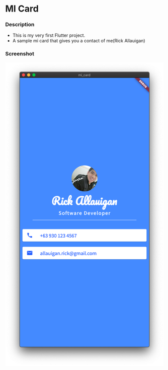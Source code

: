 # MI Card

### Description

- This is my very first Flutter project.
- A sample mi card that gives you a contact of me(Rick Allauigan)

### Screenshot

![sample screenshot](https://raw.githubusercontent.com/imrickrick/mi_card/master/assets/images/Screen_Shot_2021-07-04.png)
